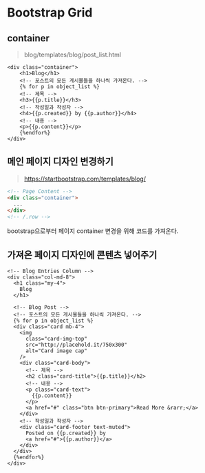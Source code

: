 # Bootstrap Grid

## container

> blog/templates/blog/post_list.html

```django
<div class="container">
    <h1>Blog</h1>
    <!-- 포스트의 모든 게시물들을 하나씩 가져온다. -->
    {% for p in object_list %}
    <!-- 제목 -->
    <h3>{{p.title}}</h3>
    <!-- 작성일과 작성자 -->
    <h4>{{p.created}} by {{p.author}}</h4>
    <!-- 내용 -->
    <p>{{p.content}}</p>
    {%endfor%}
</div>
```

## 메인 페이지 디자인 변경하기

> https://startbootstrap.com/templates/blog/

```html
<!-- Page Content -->
<div class="container">
  ...
</div>
<!-- /.row -->
```

bootstrap으로부터 페이지 container 변경을 위해 코드를 가져온다.

## 가져온 페이지 디자인에 콘텐츠 넣어주기

```django
<!-- Blog Entries Column -->
<div class="col-md-8">
  <h1 class="my-4">
    Blog
  </h1>

  <!-- Blog Post -->
  <!-- 포스트의 모든 게시물들을 하나씩 가져온다. -->
  {% for p in object_list %}
  <div class="card mb-4">
    <img
      class="card-img-top"
      src="http://placehold.it/750x300"
      alt="Card image cap"
    />
    <div class="card-body">
      <!-- 제목 -->
      <h2 class="card-title">{{p.title}}</h2>
      <!-- 내용 -->
      <p class="card-text">
        {{p.content}}
      </p>
      <a href="#" class="btn btn-primary">Read More &rarr;</a>
    </div>
    <!-- 작성일과 작성자 -->
    <div class="card-footer text-muted">
      Posted on {{p.created}} by
      <a href="#">{{p.author}}</a>
    </div>
  </div>
  {%endfor%}
</div>
```
